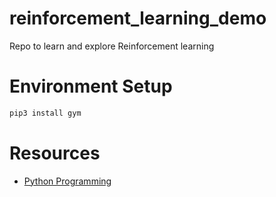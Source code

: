 # reinforcement_learning_demo
Repo to learn and explore Reinforcement learning

# Environment Setup
```py
pip3 install gym
```

# Resources
- [Python Programming](https://pythonprogramming.net/q-learning-reinforcement-learning-python-tutorial/)
